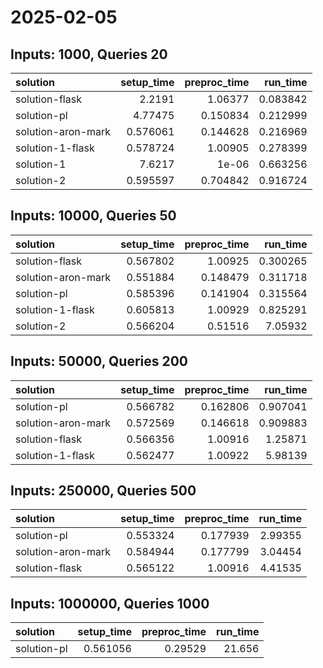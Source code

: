 # 2025-02-05

## Inputs: 1000, Queries 20

| solution           |   setup_time |   preproc_time |   run_time |
|:-------------------|-------------:|---------------:|-----------:|
| solution-flask     |     2.2191   |       1.06377  |   0.083842 |
| solution-pl        |     4.77475  |       0.150834 |   0.212999 |
| solution-aron-mark |     0.576061 |       0.144628 |   0.216969 |
| solution-1-flask   |     0.578724 |       1.00905  |   0.278399 |
| solution-1         |     7.6217   |       1e-06    |   0.663256 |
| solution-2         |     0.595597 |       0.704842 |   0.916724 |

## Inputs: 10000, Queries 50

| solution           |   setup_time |   preproc_time |   run_time |
|:-------------------|-------------:|---------------:|-----------:|
| solution-flask     |     0.567802 |       1.00925  |   0.300265 |
| solution-aron-mark |     0.551884 |       0.148479 |   0.311718 |
| solution-pl        |     0.585396 |       0.141904 |   0.315564 |
| solution-1-flask   |     0.605813 |       1.00929  |   0.825291 |
| solution-2         |     0.566204 |       0.51516  |   7.05932  |

## Inputs: 50000, Queries 200

| solution           |   setup_time |   preproc_time |   run_time |
|:-------------------|-------------:|---------------:|-----------:|
| solution-pl        |     0.566782 |       0.162806 |   0.907041 |
| solution-aron-mark |     0.572569 |       0.146618 |   0.909883 |
| solution-flask     |     0.566356 |       1.00916  |   1.25871  |
| solution-1-flask   |     0.562477 |       1.00922  |   5.98139  |

## Inputs: 250000, Queries 500

| solution           |   setup_time |   preproc_time |   run_time |
|:-------------------|-------------:|---------------:|-----------:|
| solution-pl        |     0.553324 |       0.177939 |    2.99355 |
| solution-aron-mark |     0.584944 |       0.177799 |    3.04454 |
| solution-flask     |     0.565122 |       1.00916  |    4.41535 |

## Inputs: 1000000, Queries 1000

| solution    |   setup_time |   preproc_time |   run_time |
|:------------|-------------:|---------------:|-----------:|
| solution-pl |     0.561056 |        0.29529 |     21.656 |
